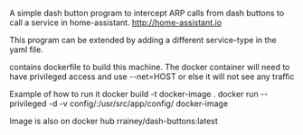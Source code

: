 A simple dash button program to intercept ARP calls from dash buttons to call a service in home-assistant.
http://home-assistant.io

This program can be extended by adding a different service-type in the yaml file.

contains dockerfile to build this machine. The docker container will need to have privileged access and use --net=HOST or else it will not see any traffic

Example of how to run it
docker build -t docker-image .
docker run --privileged -d -v config/:/usr/src/app/config/ docker-image


Image is also on docker hub rrainey/dash-buttons:latest

